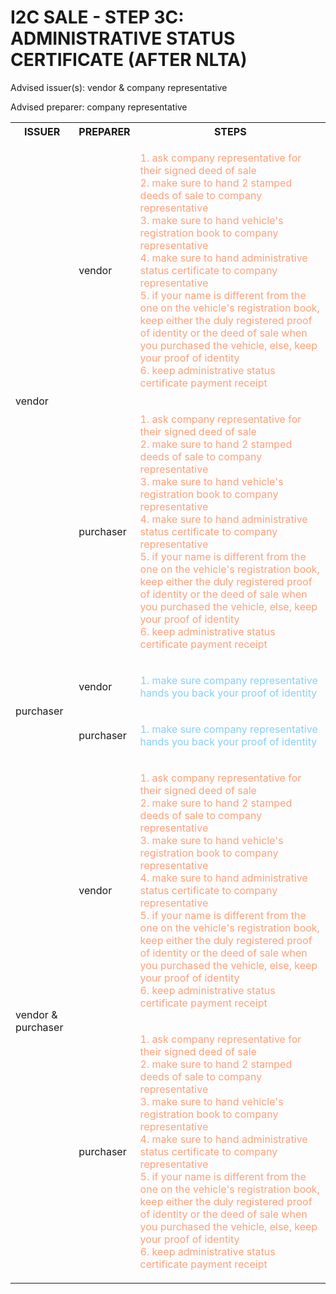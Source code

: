 # I2C SALE - STEP 3C: ADMINISTRATIVE STATUS CERTIFICATE (AFTER NLTA)

Advised issuer(s): vendor & company representative

Advised preparer: company representative

<table>
  <tr>
    <th>ISSUER</th>
    <th>PREPARER</th>
    <th>STEPS</th>
  </tr>

  <tr>
    <!-- ISSUER: vendor -->
    <!-- PREPARER: vendor -->
    <td rowspan="2">vendor</td>
    <td>vendor</td>
    <td style="color: lightsalmon;">
      <ol style="padding: 0; list-style-position: inside;">
        <li>ask company representative for their signed deed of sale</li>
        <li>make sure to hand 2 stamped deeds of sale to company representative</li>
        <li>make sure to hand vehicle's registration book to company representative</li>
        <li>make sure to hand administrative status certificate to company representative</li>
        <li>if your name is different from the one on the vehicle's registration book, keep either the duly registered proof of identity or the deed of sale when you purchased the vehicle, else, keep your proof of identity</li>
        <li>keep administrative status certificate payment receipt</li>
      </ol>
    </td>
  </tr>
  <tr>
    <!-- ISSUER: vendor -->
    <!-- PREPARER: purchaser -->
    <td>purchaser</td>
    <td style="color: lightsalmon;">
      <ol style="padding: 0; list-style-position: inside;">
        <li>ask company representative for their signed deed of sale</li>
        <li>make sure to hand 2 stamped deeds of sale to company representative</li>
        <li>make sure to hand vehicle's registration book to company representative</li>
        <li>make sure to hand administrative status certificate to company representative</li>
        <li>if your name is different from the one on the vehicle's registration book, keep either the duly registered proof of identity or the deed of sale when you purchased the vehicle, else, keep your proof of identity</li>
        <li>keep administrative status certificate payment receipt</li>
      </ol>
    </td>
  </tr>

  <tr>
    <!-- ISSUER: purchaser -->
    <!-- PREPARER: vendor -->
    <td rowspan="2">purchaser</td>
    <td>vendor</td>
    <td style="color: lightskyblue;">
      <ol style="padding: 0; list-style-position: inside;">
        <li>make sure company representative hands you back your proof of identity</li>
      </ol>
    </td>
  </tr>
  <tr>
    <!-- ISSUER: purchaser -->
    <!-- PREPARER: purchaser -->
    <td>purchaser</td>
    <td style="color: lightskyblue;">
      <ol style="padding: 0; list-style-position: inside;">
        <li>make sure company representative hands you back your proof of identity</li>
      </ol>
    </td>
  </tr>

  <tr>
    <!-- ISSUER: vendor & purchaser -->
    <!-- PREPARER: vendor -->
    <td rowspan="2">vendor & purchaser</td>
    <td>vendor</td>
    <td style="color: lightsalmon;">
      <ol style="padding: 0; list-style-position: inside;">
        <li>ask company representative for their signed deed of sale</li>
        <li>make sure to hand 2 stamped deeds of sale to company representative</li>
        <li>make sure to hand vehicle's registration book to company representative</li>
        <li>make sure to hand administrative status certificate to company representative</li>
        <li>if your name is different from the one on the vehicle's registration book, keep either the duly registered proof of identity or the deed of sale when you purchased the vehicle, else, keep your proof of identity</li>
        <li>keep administrative status certificate payment receipt</li>
      </ol>
    </td>
  </tr>
  <tr>
    <!-- ISSUER: vendor & purchaser -->
    <!-- PREPARER: purchaser -->
    <td>purchaser</td>
    <td style="color: lightsalmon;">
      <ol style="padding: 0; list-style-position: inside;">
        <li>ask company representative for their signed deed of sale</li>
        <li>make sure to hand 2 stamped deeds of sale to company representative</li>
        <li>make sure to hand vehicle's registration book to company representative</li>
        <li>make sure to hand administrative status certificate to company representative</li>
        <li>if your name is different from the one on the vehicle's registration book, keep either the duly registered proof of identity or the deed of sale when you purchased the vehicle, else, keep your proof of identity</li>
        <li>keep administrative status certificate payment receipt</li>
      </ol>
    </td>
  </tr>
</table>
